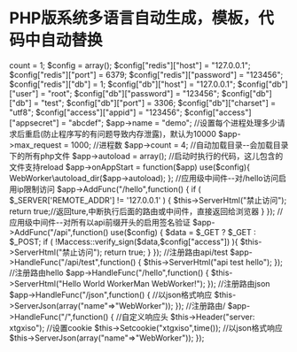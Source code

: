 # PHP版系统多语言自动生成，模板，代码中自动替换
<?php
use Workerman\Worker;
use Workerman\Protocols\Http;
use WebWorker\Libs\Mredis;
use WebWorker\Libs\Mdb;
use WebWorker\Libs\Mmysqli;
use WebWorker\Libs\Maccess;

require_once 'vendor/autoload.php';

$app = new WebWorker\App("http://0.0.0.0:1215");
$app->count = 1;

$config = array();
$config["redis"]["host"] = "127.0.0.1";
$config["redis"]["port"] = 6379;
$config["redis"]["password"] = "123456";
$config["redis"]["db"] = 1;
$config["db"]["host"] = "127.0.0.1";
$config["db"]["user"] = "root";
$config["db"]["password"] = "123456";
$config["db"]["db"] = "test";
$config["db"]["port"] = 3306;
$config["db"]["charset"] = "utf8";
$config["access"]["appid"] = "123456";
$config["access"]["appsecret"] = "abcdef";


$app->name = "demo";

//设置每个进程处理多少请求后重启(防止程序写的有问题导致内存泄露)，默认为10000
$app->max_request = 1000;

//进程数
$app->count = 4;

//自动加载目录--会加载目录下的所有php文件
$app->autoload = array();

//启动时执行的代码，这儿包含的文件支持reload
$app->onAppStart = function($app) use($config){
    WebWorker\autoload_dir($app->autoload);     
};

//应用级中间件--对/hello访问启用ip限制访问
$app->AddFunc("/hello",function() {
    if ( $_SERVER['REMOTE_ADDR'] != '127.0.0.1' ) {
        $this->ServerHtml("禁止访问");
        return true;//返回ture,中断执行后面的路由或中间件，直接返回给浏览器
    }   
});

//应用级中间件--对所有以api前缀开头的启用签名验证
$app->AddFunc("/api",function() use($config) {
    $data = $_GET ? $_GET : $_POST;
    if ( !Maccess::verify_sign($data,$config["access"]) ){
        $this->ServerHtml("禁止访问");
        return true;
    }
});


//注册路由api/test
$app->HandleFunc("/api/test",function() {
    $this->ServerHtml("api test hello");
});

//注册路由hello
$app->HandleFunc("/hello",function() {
    $this->ServerHtml("Hello World WorkerMan WebWorker!");
});

//注册路由json
$app->HandleFunc("/json",function() {
     //以json格式响应
     $this->ServerJson(array("name"=>"WebWorker"));
});

//注册路由/
$app->HandleFunc("/",function() {
     //自定义响应头
     $this->Header("server: xtgxiso");
     //设置cookie
     $this->Setcookie("xtgxiso",time()); 
     //以json格式响应
     $this->ServerJson(array("name"=>"WebWorker"));
});
